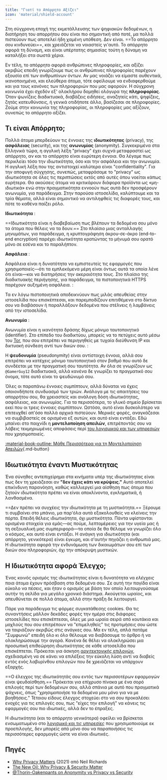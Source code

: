 ```yaml
---
title: "Γιατί το Απόρρητο Αξίζει"
icon: 'material/shield-account'
---
```


Στη σύγχρονη εποχή της εκμετάλλευσης των ψηφιακών δεδομένων, η διατήρηση του απορρήτου σου είναι πιο σημαντική από ποτέ, μα πολλά πιστεύουν πως αποτελεί ήδη χαμένη υπόθεση. Δεν είναι. ==Το απόρρητο σου κινδυνεύει==, και χρειάζεται να νοιαστείς γι'αυτό. Το απόρρητο αφορά τη δύναμη, και είναι υπέρτατης σημασίας τούτη η δύναμη να καταλήξει στα σωστά χέρια.

Εν τέλη, το απόρρητο αφορά ανθρώπινες πληροφορίες, και αξίζει ακριβώς επειδή γνωρίζουμε πως οι ανθρώπινες πληροφορίες παρέχουν εξουσία επί των ανθρωπίνων όντων. Αν μας νοιάζει να είμαστε αυθεντικά, ικανοποιημένα, και ελεύθερα άτομα, τότε οφείλουμε να ενδιαφερθούμε και για τους κανόνες των πληροφοριών που μας αφορούν. Η σύγχρονη κοινωνία έχει σχεδόν εξ' ολοκλήρου δομηθεί ολόγυρα της **πληροφορίας**. Όταν ψωνίζεις διαδικτυακά, διαβάζεις ειδήσεις, αναζητείς κάτι, ψηφίζεις, ζητάς κατευθύνσεις, ή γενικά οτιδήποτε άλλο, βασίζεσαι σε πληροφορίες. Ζούμε στην κοινωνία της πληροφορίας, οι πληροφορίες μας αξίζουν, συνεπώς το απόρρητο αξίζει.

## Τι είναι Απόρρητο;

Πολλά άτομα μπερδεύουν τις έννοιες της **ιδιωτικότητας** (privacy), της **ασφάλειας** (security), και της **ανωνυμίας** (anonymity). Συγκεκριμένα στα Ελληνικά τώρα, η αγγλική λέξη "privacy" έχει συχνά μεταφραστεί ως απόρρητο, αν και το απόρρητο είναι ευρύτερη έννοια. Θα λέγαμε πως περικλείει τόσο την ιδιωτικότητα, όσο και την ασφάλεια και την ανωνυμία. Η αγγλική λέξη που της αντιστοιχεί καλύτερα είναι "confidentiality". Για την αποφυγή σύγχησης, συνεπώς, μεταφράσαμε το "privacy" ως ιδιωτικότητα σε όλες τις περιπτώσεις εκτός από αυτές όπου νοείται κάπως ευρήτερα. Θα ακούσεις άτομα να κριτικάρουν διάφορα προϊόντα ως «μη-ιδιωτικά» ενώ στην πραγματικότητα εννοούν πως αυτά δεν προσφέρουν ανωνυμία, για παράδειγμα. Στην παρούσα ιστοσελίδα, καλύπτουμε και τα τρία θέματα, αλλά είναι σημαντικό να αντιληφθείς τις διαφορές τους, και πότε το καθένα παίζει ρόλο.

<!-- markdownlint-disable-next-line -->
**Ιδιωτικότητα**
:

==Ιδιωτικότητα είναι η διαβεβαίωση πως βλέπουν τα δεδομένα σου μόνο τα άτομα που θέλεις να τα δουν.== Στο πλαίσιο μιας ανταλλαγής μηνυμάτων, για παράδειγμα, η κρυπτογράφηση άκρου-σε-άκρο (end-to-end encryption) παρέχει ιδιωτικότητα κρατώντας το μήνυμά σου ορατό μόνο σε εσένα και το παραλήπτον.

<!-- markdownlint-disable-next-line -->
**Ασφάλεια**
:

Ασφάλεια είναι η δυνατότητα να εμπιστευτείς τις εφαρμογές που χρησιμοποιείς—ότι τα εμπλεκόμενα μέρη είναι όντως αυτά τα οποία λένε ότι είναι—και να διατηρήσεις την ακεραιότητα τους. Στο πλαίσιο της διαδικτυακής περιήγησης, για παράδειγμα, τα πιστοποιητικά HTTPS παρέχουν αυξημένη ασφάλεια.
:

Τα εν λόγω πιστοποιητικά αποδεικνύουν πως μιλάς απευθείας στην ιστοσελίδα που επισκέπτεσαι, και παρεμποδίζουν επιτιθέμενα στο δίκτυο σου να διαβάσουν ή παραλλάξουν δεδομένα που στέλνεις ή λαμβάνεις από την ιστοσελίδα.

<!-- markdownlint-disable-next-line -->
**Ανωνυμία**
:

Ανωνυμία είναι η ικανότητα δράσης δίχως μόνιμο ταυτοποιητικό (identifier). Στο επίπεδο του διαδικτύου, μπορείς να το πετύχεις αυτό μέσω του [Tor](../tor.md), που σου επιτρέπει να περιηγηθείς με τυχαία διεύθυνση IP και δικτυακή σύνδεση αντί των δικών σου.
:

Η **ψευδονυμία** (pseudonymity) είναι αντίστοιχη έννοια, αλλά σου επιτρέπει να κατέχεις μόνιμο ταυτοποιητικό στον βαθμό που αυτό δε συνδέεται με την πραγματική σου ταυτότητα. Αν όλα σε γνωρίζουν ως `@GamerGuy12` διαδικτυακά, αλλά κανένα δε γνωρίζει το πραγματικό σου όνομα, τότε αυτό είναι το ψευδώνυμό σου.

Όλες οι παραπάνω έννοιες συμπίπτουν, αλλά δύναται να έχεις οποιονδήποτε συνδυασμό των τριών. Ανάλογα με τις απαιτήσεις του απορρήτου σου, θα χρειαστείς και ανάλογη δόση ιδιωτικότητας, ασφάλειας, και ανωνυμίας. Για τα περισσότερα, το γλυκό σημείο βρίσκεται εκεί που οι τρεις έννοιες συμπίπτουν. Ωστόσο, αυτό είναι δυσκολότερο να επιτευχθεί απ'όσο πολλά αρχικά πιστεύουν. Μερικές φορές, αναγκάζεσαι να συμβιβαστείς σε ορισμένα εξ αυτών, και αυτό είναι εντάξει. Εδώ μπαίνει στο παιχνίδι η **μοντελοποίηση απειλών**, επιτρέποντάς σου να λάβεις τεκμηριωμένες αποφάσεις περί [του λογισμικού και των υπηρεσιών](../tools.md) που χρησιμοποιείς.

[:material-book-outline: Μάθε Περισσότερα για τη Μοντελοποίηση Απειλών](threat-modeling.md ""){.md-button}

## Ιδιωτικότητα έναντι Μυστικότητας

Ένα σύνηθες αντεπιχείρημα στα κινήματα υπέρ της ιδιωτικότητας είναι πως δεν τη χρειάζεσαι αν **"δεν έχεις κάτι να κρύψεις."** Αυτό αποτελεί επικίνδυνη παρανόηση, καθώς καλλιεργεί μια αίσθηση πως άτομα που ζητούν ιδιωτικότητα πρέπει να είναι αποκλίνοντα, εγκληματικά, ή λανθασμένα.

==Δεν πρέπει να συγχέεις την ιδιωτικότητα με τη μυστικότητα.== Ξέρουμε τι συμβαίνει στο μπάνιο, μα παρ'όλα αυτά εξακολουθείς να κλείνεις την πόρτα. Επειδή θέλεις ιδιωτικότητα, όχι μυστικότητα. Πάντα υφίστανται ορισμένα στοιχεία για εμάς—ας πούμε, λεπτομέρειες για την υγεία μας ή τη σεξουαλική μας συμπεριφορά—τα οποία δε θα θέλαμε να γνωρίζει όλο ο κόσμος, και αυτό είναι εντάξει. Η ανάγκη για ιδιωτικότητα (και απόρρητο, γενικότερα) είναι έγκυρη, και σ'αυτήν πηγάζει η ανθρωπιά μας. Η ιδιωτικότητα αφορά την ενδυνάμωση των δικαιωμάτων σου επί των δικών σου πληροφοριών, όχι την απόκρυψη μυστικών.

## Η Ιδιωτικότητα αφορά Έλεγχο;

Ένας κοινός ορισμός της ιδιωτικότητας είναι η δυνατότητα να *ελέγχεις* ποια άτομα έχουν πρόσβαση στα δεδομένα σου. Σε αυτή την παγίδα είναι εύκολο να πέσεις, και ήταν ο ορισμός με βάση τον οποίο λειτουργούσαμε αυτήν τη σελίδα για μεγάλο χρονικό διάστημα. Ακούγεται ωραίος, και απευθύνεται σε πολλά άτομα, αλλά στην πράξη δε λειτουργεί.

Πάρε για παράδειγμα τις φόρμες συγκατάθεσης cookies. Θα τις συναντήσεις μάλλον δεκάδες φορές την ημέρα στις διάφορες ιστοσελίδες που επισκέπτεσαι, όλες με μια ωραία σειρά από κουτάκια και μοχλούς που σου επιτρέπουν να "επιμεληθείς" τις προτιμήσεις σου ώστε να ταιριάζουν ακριβώς στις ανάγκες σου. Μα εν τέλη, απλά πατάμε "Συμφωνώ" επειδή όλο κι όλο θέλουμε να διαβάσουμε το άρθρο ή να ολοκληρώσουμε την αγορά. Κανένα δε θέλει να ολοκληρώσει μια προσωπική επιθεώρηση ιδιωτικότητας σε κάθε ιστοσελίδα που επισκέπτεται. Πρόκειται για άσκηση [αρχιτεκτονικής επιλογών](https://en.wikipedia.org/wiki/Choice_architecture), σχεδιασμένη να σε κάνει να επιλέξεις την εύκολη λύση αντί να διαβείς εντός ενός λαβυρίνθου επιλογών που δε χρειάζεται να υπάρχουν εξαρχής.

==Ο έλεγχος της ιδιωτικότητάς σου εντός των περισσοτέρων εφαρμογών είναι ψευδαίσθηση.== Πρόκειται για επίχρυσο πίνακα με ένα σορό επιλογές περί των δεδομένων σου, αλλά σπάνια με αυτό που πραγματικά ψάχνεις, όπως "χρησιμοποιήσε τα δεδομένα μου μόνο για να με βοηθήσεις." Τέτοιου είδους έλεγχος στοχεύει στο να σου προκαλέσει ενοχές για τις επιλογές σου, πως "είχες την επιλογή" να κάνεις τις εφαρμογές σου πιο ιδιωτικές, αλλά δεν το έπραξες.

Η ιδιωτικότητα (και το απόρρητο γενικότερα) οφείλει να βρίσκεται ενσωματωμένο στο [ λογισμικό και τις υπηρεσίες](../tools.md) που χρησιμοποιούμε εκ προεπιλογής, δεν μπορείς από μόνο σου να παραποιήσεις τις περισσότερες εφαρμογές ώστε να είναι ιδιωτικές.

## Πηγές

- [Why Privacy Matters](https://amazon.com/dp/0190939044) (2021) από Neil Richards
- [The New Oil: Why Privacy & Security Matter](https://thenewoil.org/en/guides/prologue/why)
- [@Thorin-Oakenpants on Anonymity vs Privacy vs Security](https://code.privacyguides.dev/privacyguides/privacytools.io/issues/1760#issuecomment-10452)
